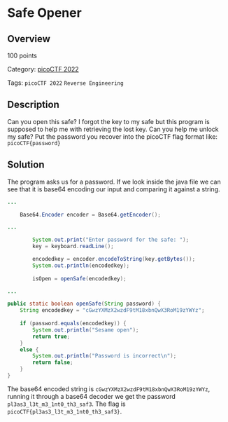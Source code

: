 
# Safe Opener #

## Overview ##

100 points

Category: [picoCTF 2022](../)

Tags: `picoCTF 2022` `Reverse Engineering`

## Description ##

Can you open this safe? I forgot the key to my safe but this program is supposed to help me with retrieving the lost key. Can you help me unlock my safe? Put the password you recover into the picoCTF flag format like:
`picoCTF{password}`

## Solution ##

The program asks us for a password. If we look inside the java file we can see that it is base64 encoding our input and comparing it against a string.

```java
...

    Base64.Encoder encoder = Base64.getEncoder();

...

        System.out.print("Enter password for the safe: ");
        key = keyboard.readLine();

        encodedkey = encoder.encodeToString(key.getBytes());
        System.out.println(encodedkey);
          
        isOpen = openSafe(encodedkey);

...

public static boolean openSafe(String password) {
    String encodedkey = "cGwzYXMzX2wzdF9tM18xbnQwX3RoM19zYWYz";
    
    if (password.equals(encodedkey)) {
        System.out.println("Sesame open");
        return true;
    }
    else {
        System.out.println("Password is incorrect\n");
        return false;
    }
}
```

The base64 encoded string is `cGwzYXMzX2wzdF9tM18xbnQwX3RoM19zYWYz`, running it through a base64 decoder we get the password `pl3as3_l3t_m3_1nt0_th3_saf3`. The flag is `picoCTF{pl3as3_l3t_m3_1nt0_th3_saf3}`.


